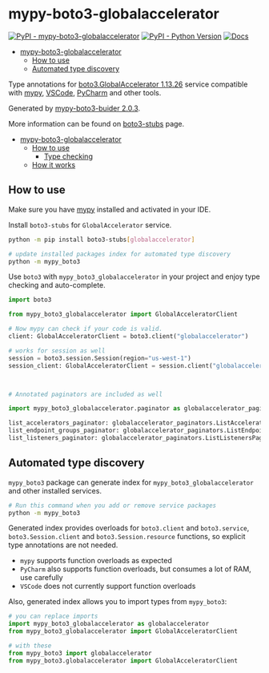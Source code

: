# mypy-boto3-globalaccelerator

[![PyPI - mypy-boto3-globalaccelerator](https://img.shields.io/pypi/v/mypy-boto3-globalaccelerator.svg?color=blue)](https://pypi.org/project/mypy-boto3-globalaccelerator)
[![PyPI - Python Version](https://img.shields.io/pypi/pyversions/mypy-boto3-globalaccelerator.svg?color=blue)](https://pypi.org/project/mypy-boto3-globalaccelerator)
[![Docs](https://img.shields.io/readthedocs/mypy-boto3-builder.svg?color=blue)](https://mypy-boto3-builder.readthedocs.io/)

- [mypy-boto3-globalaccelerator](#mypy-boto3-globalaccelerator)
  - [How to use](#how-to-use)
  - [Automated type discovery](#automated-type-discovery)


Type annotations for
[boto3.GlobalAccelerator 1.13.26](https://boto3.amazonaws.com/v1/documentation/api/1.13.26/reference/services/globalaccelerator.html#GlobalAccelerator) service
compatible with [mypy](https://github.com/python/mypy), [VSCode](https://code.visualstudio.com/),
[PyCharm](https://www.jetbrains.com/pycharm/) and other tools.

Generated by [mypy-boto3-buider 2.0.3](https://github.com/vemel/mypy_boto3_builder).

More information can be found on [boto3-stubs](https://pypi.org/project/boto3-stubs/) page.

- [mypy-boto3-globalaccelerator](#mypy-boto3-globalaccelerator)
  - [How to use](#how-to-use)
    - [Type checking](#type-checking)
  - [How it works](#how-it-works)

## How to use

Make sure you have [mypy](https://github.com/python/mypy) installed and activated in your IDE.

Install `boto3-stubs` for `GlobalAccelerator` service.

```bash
python -m pip install boto3-stubs[globalaccelerator]

# update installed packages index for automated type discovery
python -m mypy_boto3
```

Use `boto3` with `mypy_boto3_globalaccelerator` in your project and enjoy type checking and auto-complete.

```python
import boto3

from mypy_boto3_globalaccelerator import GlobalAcceleratorClient

# Now mypy can check if your code is valid.
client: GlobalAcceleratorClient = boto3.client("globalaccelerator")

# works for session as well
session = boto3.session.Session(region="us-west-1")
session_client: GlobalAcceleratorClient = session.client("globalaccelerator")



# Annotated paginators are included as well

import mypy_boto3_globalaccelerator.paginator as globalaccelerator_paginators

list_accelerators_paginator: globalaccelerator_paginators.ListAcceleratorsPaginator = client.get_paginator("list_accelerators")
list_endpoint_groups_paginator: globalaccelerator_paginators.ListEndpointGroupsPaginator = client.get_paginator("list_endpoint_groups")
list_listeners_paginator: globalaccelerator_paginators.ListListenersPaginator = client.get_paginator("list_listeners")
```

## Automated type discovery

`mypy_boto3` package can generate index for `mypy_boto3_globalaccelerator` and other installed services.

```bash
# Run this command when you add or remove service packages
python -m mypy_boto3
```

Generated index provides overloads for `boto3.client` and `boto3.service`,
`boto3.Session.client` and `boto3.Session.resource` functions,
so explicit type annotations are not needed.

- `mypy` supports function overloads as expected
- `PyCharm` also supports function overloads, but consumes a lot of RAM, use carefully
- `VSCode` does not currently support function overloads

Also, generated index allows you to import types from `mypy_boto3`:

```python
# you can replace imports
import mypy_boto3_globalaccelerator as globalaccelerator
from mypy_boto3_globalaccelerator import GlobalAcceleratorClient

# with these
from mypy_boto3 import globalaccelerator
from mypy_boto3.globalaccelerator import GlobalAcceleratorClient
```
